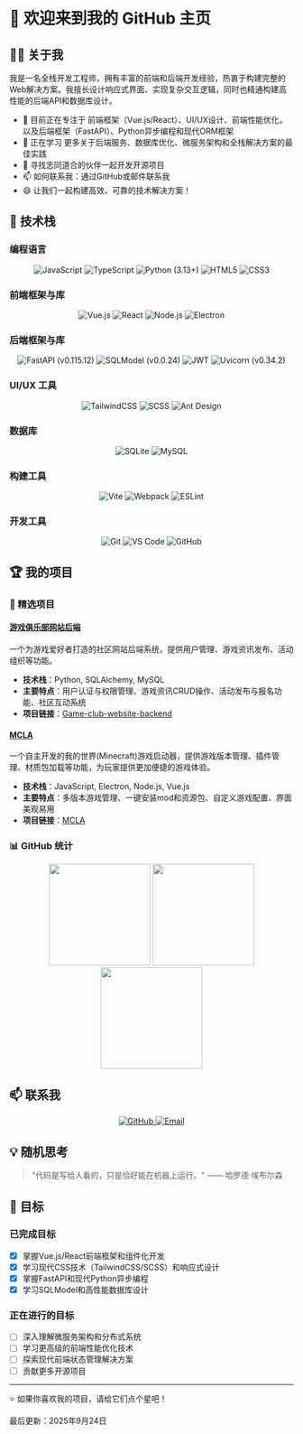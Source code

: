 # 👋 欢迎来到我的 GitHub 主页

## 👨‍💻 关于我

我是一名全栈开发工程师，拥有丰富的前端和后端开发经验，热衷于构建完整的Web解决方案。我擅长设计响应式界面、实现复杂交互逻辑，同时也精通构建高性能的后端API和数据库设计。

- 🔭 目前正在专注于 前端框架（Vue.js/React）、UI/UX设计、前端性能优化，以及后端框架（FastAPI）、Python异步编程和现代ORM框架
- 🌱 正在学习 更多关于后端服务、数据库优化、微服务架构和全栈解决方案的最佳实践
- 👯 寻找志同道合的伙伴一起开发开源项目
- 📫 如何联系我：通过GitHub或邮件联系我
- 😄 让我们一起构建高效、可靠的技术解决方案！

## 🚀 技术栈

### 编程语言
<div align="center">
  <img src="https://img.shields.io/badge/JavaScript-F7DF1E?style=for-the-badge&logo=javascript&logoColor=black" alt="JavaScript" />
  <img src="https://img.shields.io/badge/TypeScript-3178C6?style=for-the-badge&logo=typescript&logoColor=white" alt="TypeScript" />
  <img src="https://img.shields.io/badge/Python-3776AB?style=for-the-badge&logo=python&logoColor=white" alt="Python" /> (3.13+)
  <img src="https://img.shields.io/badge/HTML5-E34F26?style=for-the-badge&logo=html5&logoColor=white" alt="HTML5" />
  <img src="https://img.shields.io/badge/CSS3-1572B6?style=for-the-badge&logo=css3&logoColor=white" alt="CSS3" />
</div>

### 前端框架与库
<div align="center">
  <img src="https://img.shields.io/badge/Vue.js-4FC08D?style=for-the-badge&logo=vue.js&logoColor=white" alt="Vue.js" />
  <img src="https://img.shields.io/badge/React-20232A?style=for-the-badge&logo=react&logoColor=61DAFB" alt="React" />
  <img src="https://img.shields.io/badge/Node.js-43853D?style=for-the-badge&logo=node.js&logoColor=white" alt="Node.js" />
  <img src="https://img.shields.io/badge/Electron-47848F?style=for-the-badge&logo=electron&logoColor=white" alt="Electron" />
</div>

### 后端框架与库
<div align="center">
  <img src="https://img.shields.io/badge/FastAPI-009688?style=for-the-badge&logo=fastapi&logoColor=white" alt="FastAPI" /> (v0.115.12)
  <img src="https://img.shields.io/badge/SQLModel-4479A1?style=for-the-badge" alt="SQLModel" /> (v0.0.24)
  <img src="https://img.shields.io/badge/JWT-000000?style=for-the-badge&logo=JSON%20web%20tokens" alt="JWT" />
  <img src="https://img.shields.io/badge/Uvicorn-4E8EE0?style=for-the-badge" alt="Uvicorn" /> (v0.34.2)
</div>

### UI/UX 工具
<div align="center">
  <img src="https://img.shields.io/badge/TailwindCSS-38B2AC?style=for-the-badge&logo=tailwindcss&logoColor=white" alt="TailwindCSS" />
  <img src="https://img.shields.io/badge/SCSS-CC6699?style=for-the-badge&logo=sass&logoColor=white" alt="SCSS" />
  <img src="https://img.shields.io/badge/Ant%20Design-1890FF?style=for-the-badge&logo=antdesign&logoColor=white" alt="Ant Design" />
</div>

### 数据库
<div align="center">
  <img src="https://img.shields.io/badge/SQLite-003B57?style=for-the-badge&logo=sqlite&logoColor=white" alt="SQLite" />
  <img src="https://img.shields.io/badge/MySQL-4479A1?style=for-the-badge&logo=mysql&logoColor=white" alt="MySQL" />
</div>

### 构建工具
<div align="center">
  <img src="https://img.shields.io/badge/Vite-646CFF?style=for-the-badge&logo=vite&logoColor=white" alt="Vite" />
  <img src="https://img.shields.io/badge/Webpack-8DD6F9?style=for-the-badge&logo=webpack&logoColor=black" alt="Webpack" />
  <img src="https://img.shields.io/badge/ESLint-4B32C3?style=for-the-badge&logo=eslint&logoColor=white" alt="ESLint" />
</div>

### 开发工具
<div align="center">
  <img src="https://img.shields.io/badge/Git-F05032?style=for-the-badge&logo=git&logoColor=white" alt="Git" />
  <img src="https://img.shields.io/badge/VS%20Code-0078D4?style=for-the-badge&logo=visual%20studio%20code&logoColor=white" alt="VS Code" />
  <img src="https://img.shields.io/badge/GitHub-100000?style=for-the-badge&logo=github&logoColor=white" alt="GitHub" />
</div>

## 🏆 我的项目

### 📌 精选项目

#### [游戏俱乐部网站后端](https://github.com/nnkmn/Game-club-website-backend)
一个为游戏爱好者打造的社区网站后端系统，提供用户管理、游戏资讯发布、活动组织等功能。
- **技术栈**：Python, SQLAlchemy, MySQL
- **主要特点**：用户认证与权限管理、游戏资讯CRUD操作、活动发布与报名功能、社区互动系统
- **项目链接**：[Game-club-website-backend](https://github.com/nnkmn/Game-club-website-backend)

#### [MCLA](https://github.com/nnkmn/MCLA)
一个自主开发的我的世界(Minecraft)游戏启动器，提供游戏版本管理、插件管理、材质包加载等功能，为玩家提供更加便捷的游戏体验。
- **技术栈**：JavaScript, Electron, Node.js, Vue.js
- **主要特点**：多版本游戏管理、一键安装mod和资源包、自定义游戏配置、界面美观易用
- **项目链接**：[MCLA](https://github.com/nnkmn/MCLA)

<!-- 添加更多精选项目 -->

### 📊 GitHub 统计

<div align="center">
  <img height="180em" src="https://github-readme-stats.vercel.app/api?username=nnkmn&show_icons=true&hide_border=true&&count_private=true&include_all_commits=true" />
  <img height="180em" src="https://github-readme-stats.vercel.app/api/top-langs/?username=nnkmn&exclude_repo=github-readme-stats&show_icons=true&hide_border=true&layout=compact&langs_count=8" />
</div>

<div align="center">
  <img height="180em" src="https://github-readme-activity-graph.cyclic.app/graph?username=nnkmn&theme=react-dark&bg_color=00000000&hide_border=true&line=00ff9d&point=ffffff" />
</div>

## 📫 联系我

<div align="center">
  <a href="https://github.com/nnkmn" target="_blank">
    <img src="https://img.shields.io/badge/GitHub-100000?style=for-the-badge&logo=github&logoColor=white" alt="GitHub" />
  </a>
  <a href="mailto:yaxuanloveli@gmail.com" target="_blank">
    <img src="https://img.shields.io/badge/Email-D14836?style=for-the-badge&logo=gmail&logoColor=white" alt="Email" />
  </a>
  <!-- 可以添加更多联系方式 -->
</div>

## 💡 随机思考

> "代码是写给人看的，只是恰好能在机器上运行。" —— 哈罗德·埃布尔森

## 🎯 目标

### 已完成目标
- [x] 掌握Vue.js/React前端框架和组件化开发
- [x] 学习现代CSS技术（TailwindCSS/SCSS）和响应式设计
- [x] 掌握FastAPI和现代Python异步编程
- [x] 学习SQLModel和高性能数据库设计

### 正在进行的目标
- [ ] 深入理解微服务架构和分布式系统
- [ ] 学习更高级的前端性能优化技术
- [ ] 探索现代前端状态管理解决方案
- [ ] 贡献更多开源项目

---

⭐️ 如果你喜欢我的项目，请给它们点个星吧！

最后更新：2025年9月24日
